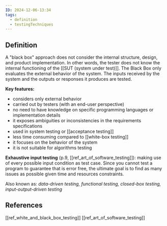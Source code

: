 ```yaml
---
ID: 2024-12-06-13:34
tags:
  - definition
  - testingTechniques
---
```

## Definition

A "black box" approach does not consider the internal structure, design, and product implementation. In other words, the tester does not know the internal functioning of the [[SUT (system under test)]]. The Black Box only evaluates the external behavior of the system. The inputs received by the system and the outputs or responses it produces are tested.

**Key features:**
- considers only external behavior
- carried out by testers (with an end-user perspective)
- no need to have knowledge on specific programming languages or implementation details
- it exposes ambiguities or inconsistencies in the requirements specifications
- used in system testing or [[acceptance testing]]
- less time consuming compared to [[white-box testing]]
- it focuses on the behavior of the system
- it is not suitable for algorithms testing

**Exhaustive input testing** (p.9, [[ref_art_of_software_testing]]): making use of every possible input condition as test case. Since you cannot test a program to guarantee that is error free, the ultimate goal is to find as many issues as possible given time and resources constraints.

Also known as: *data-driven testing, functional testing, closed-box testing, input-output-driven testing*
## References
[[ref_white_and_black_box_testing]]
[[ref_art_of_software_testing]]